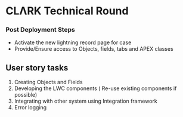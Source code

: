 # CLΛRK Technical Round

### Post Deployment Steps
- Activate the new lightning record page for case
- Provide/Ensure access to Objects, fields, tabs and APEX classes

## User story tasks

1. Creating Objects and Fields
2. Developing the LWC components ( Re-use existing components if possible)
3. Integrating with other system using Integration framework
4. Error logging 
